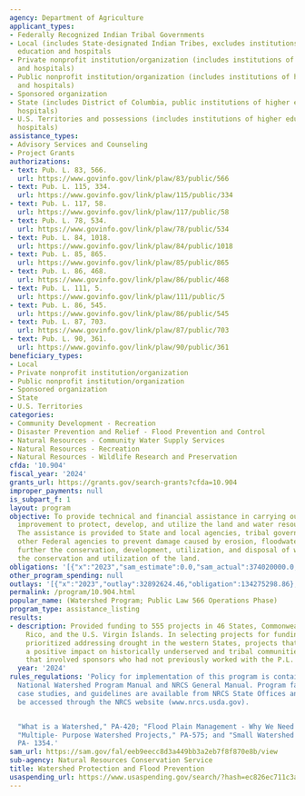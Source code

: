 ```yaml
---
agency: Department of Agriculture
applicant_types:
- Federally Recognized Indian Tribal Governments
- Local (includes State-designated Indian Tribes, excludes institutions of higher
  education and hospitals
- Private nonprofit institution/organization (includes institutions of higher education
  and hospitals)
- Public nonprofit institution/organization (includes institutions of higher education
  and hospitals)
- Sponsored organization
- State (includes District of Columbia, public institutions of higher education and
  hospitals)
- U.S. Territories and possessions (includes institutions of higher education and
  hospitals)
assistance_types:
- Advisory Services and Counseling
- Project Grants
authorizations:
- text: Pub. L. 83, 566.
  url: https://www.govinfo.gov/link/plaw/83/public/566
- text: Pub. L. 115, 334.
  url: https://www.govinfo.gov/link/plaw/115/public/334
- text: Pub. L. 117, 58.
  url: https://www.govinfo.gov/link/plaw/117/public/58
- text: Pub. L. 78, 534.
  url: https://www.govinfo.gov/link/plaw/78/public/534
- text: Pub. L. 84, 1018.
  url: https://www.govinfo.gov/link/plaw/84/public/1018
- text: Pub. L. 85, 865.
  url: https://www.govinfo.gov/link/plaw/85/public/865
- text: Pub. L. 86, 468.
  url: https://www.govinfo.gov/link/plaw/86/public/468
- text: Pub. L. 111, 5.
  url: https://www.govinfo.gov/link/plaw/111/public/5
- text: Pub. L. 86, 545.
  url: https://www.govinfo.gov/link/plaw/86/public/545
- text: Pub. L. 87, 703.
  url: https://www.govinfo.gov/link/plaw/87/public/703
- text: Pub. L. 90, 361.
  url: https://www.govinfo.gov/link/plaw/90/public/361
beneficiary_types:
- Local
- Private nonprofit institution/organization
- Public nonprofit institution/organization
- Sponsored organization
- State
- U.S. Territories
categories:
- Community Development - Recreation
- Disaster Prevention and Relief - Flood Prevention and Control
- Natural Resources - Community Water Supply Services
- Natural Resources - Recreation
- Natural Resources - Wildlife Research and Preservation
cfda: '10.904'
fiscal_year: '2024'
grants_url: https://grants.gov/search-grants?cfda=10.904
improper_payments: null
is_subpart_f: 1
layout: program
objective: To provide technical and financial assistance in carrying out works of
  improvement to protect, develop, and utilize the land and water resources in watersheds.
  The assistance is provided to State and local agencies, tribal governments, and
  other Federal agencies to prevent damage caused by erosion, floodwater, and sediment;
  further the conservation, development, utilization, and disposal of water; and advance
  the conservation and utilization of the land.
obligations: '[{"x":"2023","sam_estimate":0.0,"sam_actual":374020000.0,"usa_spending_actual":313082779.25},{"x":"2024","sam_estimate":0.0,"sam_actual":276586000.0,"usa_spending_actual":163810313.83},{"x":"2025","sam_estimate":0.0,"sam_actual":235897000.0,"usa_spending_actual":2050752.55}]'
other_program_spending: null
outlays: '[{"x":"2023","outlay":32892624.46,"obligation":134275298.86},{"x":"2024","outlay":7916684.68,"obligation":151359417.49},{"x":"2025","outlay":0.0,"obligation":0.0}]'
permalink: /program/10.904.html
popular_name: (Watershed Program; Public Law 566 Operations Phase)
program_type: assistance_listing
results:
- description: Provided funding to 555 projects in 46 States, Commonwealth of Puerto
    Rico, and the U.S. Virgin Islands. In selecting projects for funding, the Agency
    prioritized addressing drought in the western States, projects that would have
    a positive impact on historically underserved and tribal communities, and projects
    that involved sponsors who had not previously worked with the P.L. 83-566 program.
  year: '2024'
rules_regulations: 'Policy for implementation of this program is contained in the
  National Watershed Program Manual and NRCS General Manual. Program fact sheets,
  case studies, and guidelines are available from NRCS State Offices and can also
  be accessed through the NRCS website (www.nrcs.usda.gov).


  "What is a Watershed," PA-420; "Flood Plain Management - Why We Need It," PA-1276;
  "Multiple- Purpose Watershed Projects," PA-575; and "Small Watershed Projects,"
  PA- 1354.'
sam_url: https://sam.gov/fal/eeb9eecc8d3a449bb3a2eb7f8f870e8b/view
sub-agency: Natural Resources Conservation Service
title: Watershed Protection and Flood Prevention
usaspending_url: https://www.usaspending.gov/search/?hash=ec826ec711c3a2b017b2b931ac20732f
---
```


